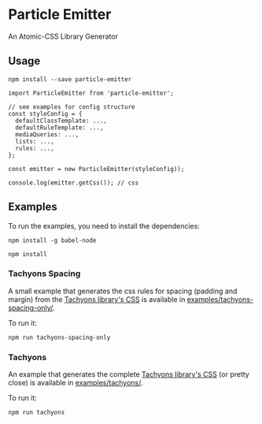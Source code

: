 # Particle Emitter
An Atomic-CSS Library Generator

## Usage
```
npm install --save particle-emitter
```

```
import ParticleEmitter from 'particle-emitter';

// see examples for config structure
const styleConfig = {
  defaultClassTemplate: ...,
  defaultRuleTemplate: ...,
  mediaQueries: ...,
  lists: ...,
  rules: ...,
};

const emitter = new ParticleEmitter(styleConfig));

console.log(emitter.getCss()); // css
```

## Examples

To run the examples, you need to install the dependencies:
```
npm install -g babel-node

npm install
```

### Tachyons Spacing
A small example that generates the css rules for spacing (padding and margin) from the [Tachyons library's CSS](http://tachyons.io/) is available in [examples/tachyons-spacing-only/](examples/tachyons-spacing-only/).

To run it:
```
npm run tachyons-spacing-only
```

### Tachyons
An example that generates the complete [Tachyons library's CSS](http://tachyons.io/) (or pretty close) is available in [examples/tachyons/](examples/tachyons/).

To run it:
```
npm run tachyons
```
